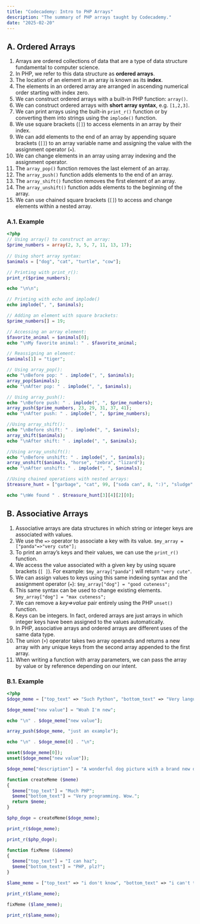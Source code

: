 ```yaml
---
title: "Codecademy: Intro to PHP Arrays"
description: "The summary of PHP arrays taught by Codecademy."
date: "2025-02-20"
---
```


## A. Ordered Arrays

1. Arrays are ordered collections of data that are a type of data structure fundamental to computer science.
2. In PHP, we refer to this data structure as **ordered arrays**.
3. The location of an element in an array is known as its **index**.
4. The elements in an ordered array are arranged in ascending numerical order starting with index zero.
5. We can construct ordered arrays with a built-in PHP function: `array()`.
6. We can construct ordered arrays with **short array syntax**, e.g. `[1,2,3]`.
7. We can print arrays using the built-in `print_r()` function or by converting them into strings using the `implode()` function.
8. We use square brackets (`[]`) to access elements in an array by their index.
9. We can add elements to the end of an array by appending square brackets (`[]`) to an array variable name and assigning the value with the assignment operator (`=`).
10. We can change elements in an array using array indexing and the assignment operator.
11. The `array_pop()` function removes the last element of an array.
12. The `array_push()` function adds elements to the end of an array.
13. The `array_shift()` function removes the first element of an array.
14. The `array_unshift()` function adds elements to the beginning of the array.
15. We can use chained square brackets (`[]`) to access and change elements within a nested array.

### A.1. Example

```php
<?php
// Using array() to construct an array:
$prime_numbers = array(2, 3, 5, 7, 11, 13, 17);  
  
// Using short array syntax:
$animals = ["dog", "cat", "turtle", "cow"];  

// Printing with print_r():
print_r($prime_numbers);

echo "\n\n";

// Printing with echo and implode()
echo implode(", ", $animals);

// Adding an element with square brackets:
$prime_numbers[] = 19;

// Accessing an array element:
$favorite_animal = $animals[0];
echo "\nMy favorite animal: " . $favorite_animal;

// Reassigning an element:
$animals[1] = "tiger";

// Using array_pop():
echo "\nBefore pop: " . implode(", ", $animals);
array_pop($animals);
echo "\nAfter pop: " . implode(", ", $animals);

// Using array_push():
echo "\nBefore push: " . implode(", ", $prime_numbers);
array_push($prime_numbers, 23, 29, 31, 37, 41);
echo "\nAfter push: " . implode(", ", $prime_numbers);

//Using array_shift():
echo "\nBefore shift: " . implode(", ", $animals);
array_shift($animals);
echo "\nAfter shift: " . implode(", ", $animals);

//Using array_unshift():
echo "\nBefore unshift: " . implode(", ", $animals);
array_unshift($animals, "horse", "zebra", "lizard");
echo "\nAfter unshift: " . implode(", ", $animals);

//Using chained operations with nested arrays:
$treasure_hunt = ["garbage", "cat", 99, ["soda can", 8, ":)", "sludge", ["stuff", "lint", ["GOLD!"], "cave", "bat", "scorpion"], "rock"], "glitter", "moonlight", 2.11];

echo "\nWe found " . $treasure_hunt[3][4][2][0];
```

## B. Associative Arrays

1. Associative arrays are data structures in which string or integer keys are associated with values.
2. We use the `=>` operator to associate a key with its value. `$my_array = ["panda"=>"very cute"];`
3. To print an array’s keys and their values, we can use the `print_r()` function.
4. We access the value associated with a given key by using square brackets (`[ ]`). For example: `$my_array["panda"]` will return `"very cute"`.
5. We can assign values to keys using this same indexing syntax and the assignment operator (`=`): `$my_array["dog"] = "good cuteness";`
6. This same syntax can be used to change existing elements. `$my_array["dog"] = "max cuteness";`
7. We can remove a _key=>value_ pair entirely using the PHP `unset()` function.
8. Keys can be integers. In fact, ordered arrays are just arrays in which integer keys have been assigned to the values automatically.
9. In PHP, associative arrays and ordered arrays are different uses of the same data type.
10. The union (`+`) operator takes two array operands and returns a new array with any unique keys from the second array appended to the first array.
11. When writing a function with array parameters, we can pass the array by value or by reference depending on our intent.

### B.1. Example

```php
<?php
$doge_meme = ["top_text" => "Such Python", "bottom_text" => "Very language. Wow.", "img" => "very-cute-dog.jpg", "description" => "An adorable doge looks confused."];

$doge_meme["new value"] = "Woah I'm new";

echo "\n" . $doge_meme["new value"];

array_push($doge_meme, "just an example");

echo "\n" . $doge_meme[0] . "\n";

unset($doge_meme[0]);
unset($doge_meme["new value"]);

$doge_meme["description"] = "A wonderful dog picture with a brand new description.";

function createMeme ($meme) 
{
  $meme["top_text"] = "Much PHP";
  $meme["bottom_text"] = "Very programming. Wow.";
  return $meme;
}  

$php_doge = createMeme($doge_meme);

print_r($doge_meme);

print_r($php_doge);

function fixMeme (&$meme) 
{
  $meme["top_text"] = "I can haz";
  $meme["bottom_text"] = "PHP, plz?";
} 

$lame_meme = ["top_text" => "i don't know", "bottom_text" => "i can't think of anything", "img" => "very-fat-cat.jpg", "description" => "An very fat cat looks happy."];

print_r($lame_meme);

fixMeme ($lame_meme);

print_r($lame_meme);
```
